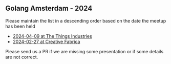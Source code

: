 Golang Amsterdam - 2024
-----------------------

Please maintain the list in a descending order based on the date the meetup has been held

* [2024-04-09 at The Things Industries](2024-04-09@the-things-industries/README.md)
* [2024-02-27 at Creative Fabrica](2024-02-27@creative-fabrica/README.md)

Please send us a PR if we are missing some presentation or if some details are not correct.
